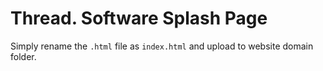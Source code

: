 # Thread. Software Splash Page

Simply rename the `.html` file as `index.html` and upload to website domain folder.
